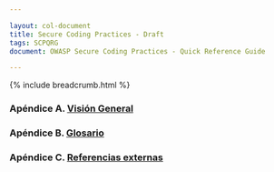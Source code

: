 ```yaml
---

layout: col-document
title: Secure Coding Practices - Draft
tags: SCPQRG
document: OWASP Secure Coding Practices - Quick Reference Guide

---
```


{% include breadcrumb.html %}
### Apéndice A. [Visión General](03-overview.md)

### Apéndice B. [Glosario](05-glossary.md)

### Apéndice C. [Referencias externas](07-references.md)
